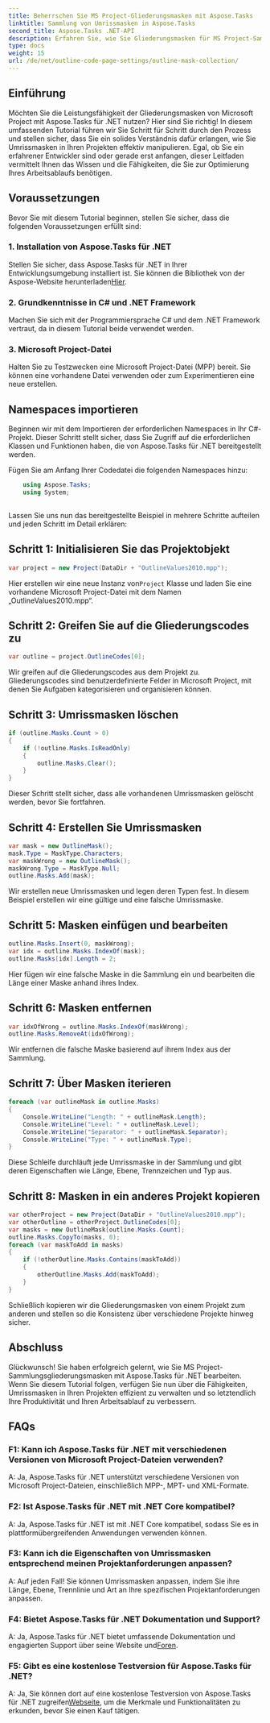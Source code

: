 ```yaml
---
title: Beherrschen Sie MS Project-Gliederungsmasken mit Aspose.Tasks
linktitle: Sammlung von Umrissmasken in Aspose.Tasks
second_title: Aspose.Tasks .NET-API
description: Erfahren Sie, wie Sie Gliederungsmasken für MS Project-Sammlungen mit Aspose.Tasks für .NET bearbeiten. Steigern Sie Ihre Produktivität mit diesem umfassenden Tutorial.
type: docs
weight: 15
url: /de/net/outline-code-page-settings/outline-mask-collection/
---
```

## Einführung
Möchten Sie die Leistungsfähigkeit der Gliederungsmasken von Microsoft Project mit Aspose.Tasks für .NET nutzen? Hier sind Sie richtig! In diesem umfassenden Tutorial führen wir Sie Schritt für Schritt durch den Prozess und stellen sicher, dass Sie ein solides Verständnis dafür erlangen, wie Sie Umrissmasken in Ihren Projekten effektiv manipulieren. Egal, ob Sie ein erfahrener Entwickler sind oder gerade erst anfangen, dieser Leitfaden vermittelt Ihnen das Wissen und die Fähigkeiten, die Sie zur Optimierung Ihres Arbeitsablaufs benötigen.
## Voraussetzungen
Bevor Sie mit diesem Tutorial beginnen, stellen Sie sicher, dass die folgenden Voraussetzungen erfüllt sind:
### 1. Installation von Aspose.Tasks für .NET
 Stellen Sie sicher, dass Aspose.Tasks für .NET in Ihrer Entwicklungsumgebung installiert ist. Sie können die Bibliothek von der Aspose-Website herunterladen[Hier](https://releases.aspose.com/tasks/net/).
### 2. Grundkenntnisse in C# und .NET Framework
Machen Sie sich mit der Programmiersprache C# und dem .NET Framework vertraut, da in diesem Tutorial beide verwendet werden.
### 3. Microsoft Project-Datei
Halten Sie zu Testzwecken eine Microsoft Project-Datei (MPP) bereit. Sie können eine vorhandene Datei verwenden oder zum Experimentieren eine neue erstellen.
## Namespaces importieren
Beginnen wir mit dem Importieren der erforderlichen Namespaces in Ihr C#-Projekt. Dieser Schritt stellt sicher, dass Sie Zugriff auf die erforderlichen Klassen und Funktionen haben, die von Aspose.Tasks für .NET bereitgestellt werden.

Fügen Sie am Anfang Ihrer Codedatei die folgenden Namespaces hinzu:
```csharp
    using Aspose.Tasks;
    using System;
    
```
Lassen Sie uns nun das bereitgestellte Beispiel in mehrere Schritte aufteilen und jeden Schritt im Detail erklären:
## Schritt 1: Initialisieren Sie das Projektobjekt
```csharp
var project = new Project(DataDir + "OutlineValues2010.mpp");
```
 Hier erstellen wir eine neue Instanz von`Project` Klasse und laden Sie eine vorhandene Microsoft Project-Datei mit dem Namen „OutlineValues2010.mpp“.
## Schritt 2: Greifen Sie auf die Gliederungscodes zu
```csharp
var outline = project.OutlineCodes[0];
```
Wir greifen auf die Gliederungscodes aus dem Projekt zu. Gliederungscodes sind benutzerdefinierte Felder in Microsoft Project, mit denen Sie Aufgaben kategorisieren und organisieren können.
## Schritt 3: Umrissmasken löschen
```csharp
if (outline.Masks.Count > 0)
{
    if (!outline.Masks.IsReadOnly)
    {
        outline.Masks.Clear();
    }
}
```
Dieser Schritt stellt sicher, dass alle vorhandenen Umrissmasken gelöscht werden, bevor Sie fortfahren.
## Schritt 4: Erstellen Sie Umrissmasken
```csharp
var mask = new OutlineMask();
mask.Type = MaskType.Characters;
var maskWrong = new OutlineMask();
maskWrong.Type = MaskType.Null;
outline.Masks.Add(mask);
```
Wir erstellen neue Umrissmasken und legen deren Typen fest. In diesem Beispiel erstellen wir eine gültige und eine falsche Umrissmaske.
## Schritt 5: Masken einfügen und bearbeiten
```csharp
outline.Masks.Insert(0, maskWrong);
var idx = outline.Masks.IndexOf(mask);
outline.Masks[idx].Length = 2;
```
Hier fügen wir eine falsche Maske in die Sammlung ein und bearbeiten die Länge einer Maske anhand ihres Index.
## Schritt 6: Masken entfernen
```csharp
var idxOfWrong = outline.Masks.IndexOf(maskWrong);
outline.Masks.RemoveAt(idxOfWrong);
```
Wir entfernen die falsche Maske basierend auf ihrem Index aus der Sammlung.
## Schritt 7: Über Masken iterieren
```csharp
foreach (var outlineMask in outline.Masks)
{
    Console.WriteLine("Length: " + outlineMask.Length);
    Console.WriteLine("Level: " + outlineMask.Level);
    Console.WriteLine("Separator: " + outlineMask.Separator);
    Console.WriteLine("Type: " + outlineMask.Type);
}
```
Diese Schleife durchläuft jede Umrissmaske in der Sammlung und gibt deren Eigenschaften wie Länge, Ebene, Trennzeichen und Typ aus.
## Schritt 8: Masken in ein anderes Projekt kopieren
```csharp
var otherProject = new Project(DataDir + "OutlineValues2010.mpp");
var otherOutline = otherProject.OutlineCodes[0];
var masks = new OutlineMask[outline.Masks.Count];
outline.Masks.CopyTo(masks, 0);
foreach (var maskToAdd in masks)
{
    if (!otherOutline.Masks.Contains(maskToAdd))
    {
        otherOutline.Masks.Add(maskToAdd);
    }
}
```
Schließlich kopieren wir die Gliederungsmasken von einem Projekt zum anderen und stellen so die Konsistenz über verschiedene Projekte hinweg sicher.
## Abschluss
Glückwunsch! Sie haben erfolgreich gelernt, wie Sie MS Project-Sammlungsgliederungsmasken mit Aspose.Tasks für .NET bearbeiten. Wenn Sie diesem Tutorial folgen, verfügen Sie nun über die Fähigkeiten, Umrissmasken in Ihren Projekten effizient zu verwalten und so letztendlich Ihre Produktivität und Ihren Arbeitsablauf zu verbessern.
## FAQs
### F1: Kann ich Aspose.Tasks für .NET mit verschiedenen Versionen von Microsoft Project-Dateien verwenden?
A: Ja, Aspose.Tasks für .NET unterstützt verschiedene Versionen von Microsoft Project-Dateien, einschließlich MPP-, MPT- und XML-Formate.
### F2: Ist Aspose.Tasks für .NET mit .NET Core kompatibel?
A: Ja, Aspose.Tasks für .NET ist mit .NET Core kompatibel, sodass Sie es in plattformübergreifenden Anwendungen verwenden können.
### F3: Kann ich die Eigenschaften von Umrissmasken entsprechend meinen Projektanforderungen anpassen?
A: Auf jeden Fall! Sie können Umrissmasken anpassen, indem Sie ihre Länge, Ebene, Trennlinie und Art an Ihre spezifischen Projektanforderungen anpassen.
### F4: Bietet Aspose.Tasks für .NET Dokumentation und Support?
A: Ja, Aspose.Tasks für .NET bietet umfassende Dokumentation und engagierten Support über seine Website und[Foren](https://forum.aspose.com/c/tasks/15).
### F5: Gibt es eine kostenlose Testversion für Aspose.Tasks für .NET?
 A: Ja, Sie können dort auf eine kostenlose Testversion von Aspose.Tasks für .NET zugreifen[Webseite](https://releases.aspose.com/tasks/net/), um die Merkmale und Funktionalitäten zu erkunden, bevor Sie einen Kauf tätigen.